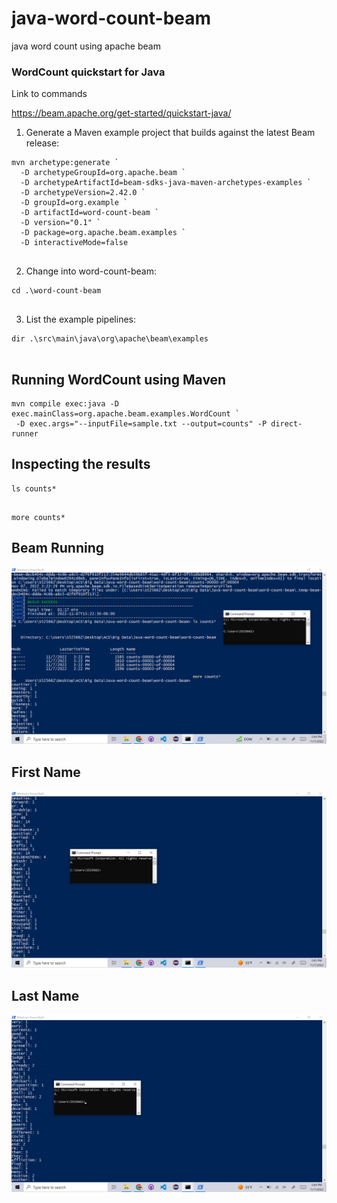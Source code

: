 # java-word-count-beam
java word count using apache beam

### WordCount quickstart for Java

Link to commands

https://beam.apache.org/get-started/quickstart-java/

1. Generate a Maven example project that builds against the latest Beam release:

```
mvn archetype:generate `
  -D archetypeGroupId=org.apache.beam `
  -D archetypeArtifactId=beam-sdks-java-maven-archetypes-examples `
  -D archetypeVersion=2.42.0 `
  -D groupId=org.example `
  -D artifactId=word-count-beam `
  -D version="0.1" `
  -D package=org.apache.beam.examples `
  -D interactiveMode=false
   
```

2. Change into word-count-beam:

```
cd .\word-count-beam
   
```

3. List the example pipelines:
```
dir .\src\main\java\org\apache\beam\examples
   
```

## Running WordCount using Maven

```
mvn compile exec:java -D exec.mainClass=org.apache.beam.examples.WordCount `
 -D exec.args="--inputFile=sample.txt --output=counts" -P direct-runner
```

## Inspecting the results

```
ls counts*
   
```
```
more counts*
```

## Beam Running
![Word Count Running](beamrunning.png) 

## First Name
![First Name](firstname.png) 

## Last Name
![Last_Name](lastname.png) 
